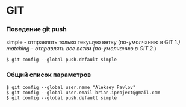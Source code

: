 # GIT

### Поведение git push ###
simple - отправлять только текущую ветку (по-умолчанию в GIT 1.*)
matching - отправлять все ветки (по-умолчанию в GIT 2.*)
```
$ git config --global push.default simple
```

### Общий список параметров ###
```
$ git config --global user.name "Aleksey Pavlov"
$ git config --global user.email brian.iproject@gmail.com
$ git config --global push.default simple
```

